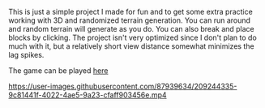 This is just a simple project I made for fun and to get some extra practice working with 3D and randomized terrain generation. You can run around and random terrain will generate as you do. You can also break and place blocks by clicking. The project isn't very optimized since I don't plan to do much with it, but a relatively short view distance somewhat minimizes the lag spikes.

The game can be played [here](https://alexhasswag112.itch.io/minecraft-clone)

https://user-images.githubusercontent.com/87939634/209244335-9c81441f-4022-4ae5-9a23-cfaff903456e.mp4
